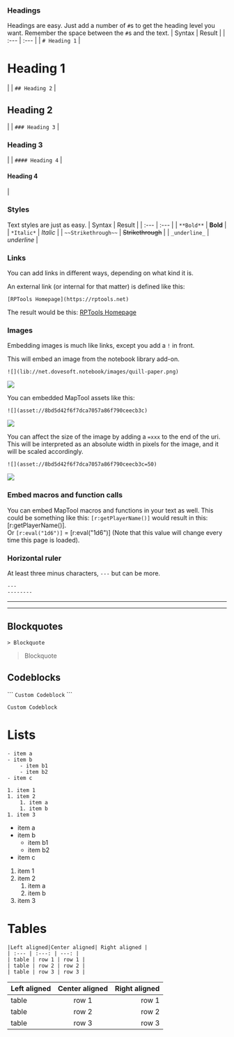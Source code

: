 ### Headings

Headings are easy. Just add a number of `#`s to get the heading level you want. Remember the space between the `#`s and the text.
| Syntax | Result |
| :--- | :--- |
| `# Heading 1` | <h1>Heading 1</h1> |
| `## Heading 2` | <h2>Heading 2</h2> |
| `### Heading 3` | <h3>Heading 3</h3> |
| `#### Heading 4` | <h4>Heading 4</h4> |

### Styles

Text styles are just as easy. 
| Syntax | Result |
| :--- | :--- |
| `**Bold**` | **Bold** |
| `*Italic*` | *Italic* |
| `~~Strikethrough~~` | ~~Strikethrough~~ |
| `_underline_` | _underline_ |

### Links

You can add links in different ways, depending on what kind it is. 

An external link (or internal for that matter) is defined like this: 

```
[RPTools Homepage](https://rptools.net)
```

The result would be this: 
[RPTools Homepage](https://rptools.net)

### Images
Embedding images is much like links, except you add a `!` in front. 

This will embed an image from the notebook library add-on. 

```
![](lib://net.dovesoft.notebook/images/quill-paper.png)
```
![](./images/quill-paper.png)

You can embedded MapTool assets like this: 

```
![](asset://8bd5d42f6f7dca7057a86f790ceecb3c)
```
![](asset://8bd5d42f6f7dca7057a86f790ceecb3c)

You can affect the size of the image by adding a `=xxx` to the end of the uri. 
This will be interpreted as an absolute width in pixels for the image, and it 
will be scaled accordingly. 
```
![](asset://8bd5d42f6f7dca7057a86f790ceecb3c=50)
```
![](asset://8bd5d42f6f7dca7057a86f790ceecb3c=50)

### Embed macros and function calls
You can embed MapTool macros and functions in your text as well. 
This could be something like this: 
<code>&#91;r:getPlayerName()]</code> would result in this: [r:getPlayerName()].   
Or <code>&#91;r:eval("1d6")]</code> = [r:eval("1d6")] (Note that this value will change every time this page is loaded).


### Horizontal ruler

At least three minus characters, `---` but can be more.  

```
---
--------
```

---
--------

## Blockquotes

```
> Blockquote
```

> Blockquote

## Codeblocks

\```
`Custom Codeblock`
\```


```div
Custom Codeblock
```


# Lists

```
- item a
- item b
	- item b1
	- item b2
- item c

1. item 1
1. item 2
	1. item a
	1. item b
1. item 3
```
- item a   
- item b
	- item b1
	- item b2
- item c

1. item 1
1. item 2
	1. item a
	1. item b
1. item 3


# Tables

```
|Left aligned|Center aligned| Right aligned |
| :--- | :---: | ---: |
| table | row 1 | row 1 |
| table | row 2 | row 2 |
| table | row 3 | row 3 |
```

|Left aligned|Center aligned| Right aligned |
| :--- | :---: | ---: |
| table | row 1 | row 1 |
| table | row 2 | row 2 |
| table | row 3 | row 3 |
